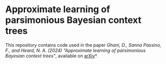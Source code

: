 # Approximate learning of parsimonious Bayesian context trees

This repository contains code used in the paper *Ghani, D., Sanna Passino, F., and Heard, N. A. (2024) "Approximate learning of parsimonious Bayesian context trees"*, available on [arXiv]()*.
